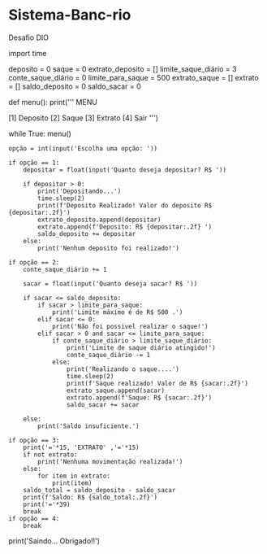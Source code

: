 # Sistema-Banc-rio
Desafio DIO

import time

deposito = 0
saque = 0
extrato_deposito = []
limite_saque_diário = 3
conte_saque_diário = 0
limite_para_saque = 500
extrato_saque = []
extrato = []
saldo_deposito = 0
saldo_sacar = 0

def menu():
    print(''' 
    MENU
          
[1] Deposito
[2] Saque
[3] Extrato
[4] Sair          ''')


while True:
    menu()

    opção = int(input('Escolha uma opção: '))

    if opção == 1:
        depositar = float(input('Quanto deseja depositar? R$ '))

        if depositar > 0:
            print('Depositando...') 
            time.sleep(2)
            print(f'Deposito Realizado! Valor do deposito R$ {depositar:.2f}')
            extrato_deposito.append(depositar)
            extrato.append(f'Deposito: R$ {depositar:.2f} ')
            saldo_deposito += depositar
        else:
            print('Nenhum deposito foi realizado!')

    if opção == 2:
        conte_saque_diário += 1

        sacar = float(input('Quanto deseja sacar? R$ '))

        if sacar <= saldo_deposito:
            if sacar > limite_para_saque:
                print('Limite máximo é de R$ 500 .')
            elif sacar <= 0:
                print('Não foi possivel realizar o saque!')
            elif sacar > 0 and sacar <= limite_para_saque:
                if conte_saque_diário > limite_saque_diário:
                    print('Limite de saque diário atingido!')
                    conte_saque_diário -= 1
                else:
                    print('Realizando o saque....')
                    time.sleep(2)
                    print(f'Saque realizado! Valor de R$ {sacar:.2f}')
                    extrato_saque.append(sacar)
                    extrato.append(f'Saque: R$ {sacar:.2f}')
                    saldo_sacar += sacar
                    
        else:
            print('Saldo insuficiente.') 

    if opção == 3:
        print('='*15, 'EXTRATO' ,'='*15)
        if not extrato:
            print('Nenhuma movimentação realizada!')
        else:
            for item in extrato:
                print(item)
        saldo_total = saldo_deposito - saldo_sacar
        print(f'Saldo: R$ {saldo_total:.2f}')
        print('='*39)
        break
    if opção == 4:
        break

print('Saindo... Obrigado!!')